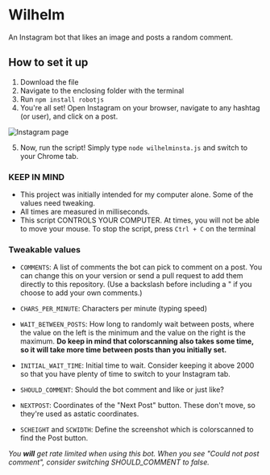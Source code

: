 # Wilhelm
An Instagram bot that likes an image and posts a random comment.

## How to set it up
1. Download the file
2. Navigate to the enclosing folder with the terminal
3. Run `npm install robotjs`
4. You're all set! Open Instagram on your browser, navigate to any hashtag (or user), and click on a post.

![Instagram page](https://i.ibb.co/18Pr0k3/Screen-Shot-2020-10-06-at-6-45-19-PM.png)

5. Now, run the script! Simply type `node wilhelminsta.js` and switch to your Chrome tab.

### KEEP IN MIND
- This project was initially intended for my computer alone. Some of the values need tweaking.
- All times are measured in milliseconds.
- This script CONTROLS YOUR COMPUTER. At times, you will not be able to move your mouse. To stop the script, press `Ctrl + C` on the terminal

### Tweakable values
- `COMMENTS`: A list of comments the bot can pick to comment on a post. You can change this on your version or send a pull request to add them directly to this repository. (Use a backslash before including a " if you choose to add your own comments.)
- `CHARS_PER_MINUTE`: Characters per minute (typing speed)
- `WAIT_BETWEEN_POSTS`: How long to randomly wait between posts, where the value on the left is the minimum and the value on the right is the maximum. **Do keep in mind that colorscanning also takes some time, so it will take more time between posts than you initially set.**
- `INITIAL_WAIT_TIME`: Initial time to wait. Consider keeping it above 2000 so that you have plenty of time to switch to your Instagram tab.
- `SHOULD_COMMENT`: Should the bot comment and like or just like?

- `NEXTPOST`: Coordinates of the "Next Post" button. These don't move, so they're used as astatic coordinates.
- `SCHEIGHT` and `SCWIDTH`: Define the screenshot which is colorscanned to find the Post button.


*You **will** get rate limited when using this bot. When you see "Could not post comment", consider switching SHOULD_COMMENT to false.*
